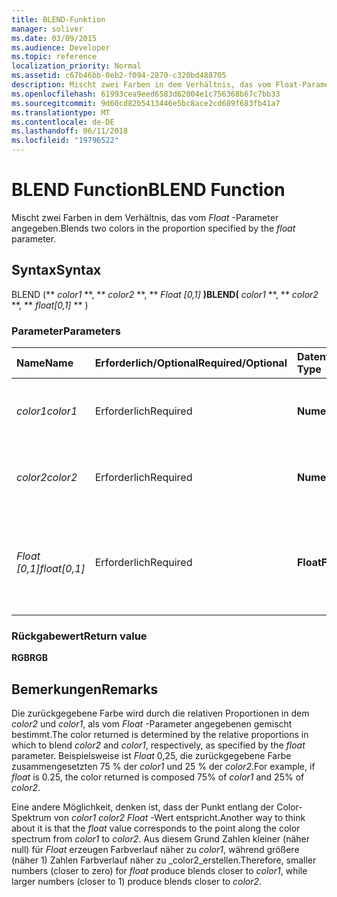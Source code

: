 ```yaml
---
title: BLEND-Funktion
manager: soliver
ms.date: 03/09/2015
ms.audience: Developer
ms.topic: reference
localization_priority: Normal
ms.assetid: c67b46bb-0eb2-f094-2870-c320bd488705
description: Mischt zwei Farben in dem Verhältnis, das vom Float-Parameter angegeben.
ms.openlocfilehash: 61993cea9eed6583d62004e1c756368b67c7bb33
ms.sourcegitcommit: 9d60cd82b5413446e5bc8ace2cd689f683fb41a7
ms.translationtype: MT
ms.contentlocale: de-DE
ms.lasthandoff: 06/11/2018
ms.locfileid: "19796522"
---
```

# <a name="blend-function"></a><span data-ttu-id="5d729-103">BLEND Function</span><span class="sxs-lookup"><span data-stu-id="5d729-103">BLEND Function</span></span>

<span data-ttu-id="5d729-104">Mischt zwei Farben in dem Verhältnis, das vom _Float_ -Parameter angegeben.</span><span class="sxs-lookup"><span data-stu-id="5d729-104">Blends two colors in the proportion specified by the  _float_ parameter.</span></span> 
  
## <a name="syntax"></a><span data-ttu-id="5d729-105">Syntax</span><span class="sxs-lookup"><span data-stu-id="5d729-105">Syntax</span></span>

<span data-ttu-id="5d729-106">BLEND (** *color1* **, ** *color2* **, ** *Float [0,1]* **)</span><span class="sxs-lookup"><span data-stu-id="5d729-106">BLEND(** *color1* **, ** *color2* **, ** *float[0,1]* ** )</span></span> 
  
### <a name="parameters"></a><span data-ttu-id="5d729-107">Parameter</span><span class="sxs-lookup"><span data-stu-id="5d729-107">Parameters</span></span>

|<span data-ttu-id="5d729-108">**Name**</span><span class="sxs-lookup"><span data-stu-id="5d729-108">**Name**</span></span>|<span data-ttu-id="5d729-109">**Erforderlich/Optional**</span><span class="sxs-lookup"><span data-stu-id="5d729-109">**Required/Optional**</span></span>|<span data-ttu-id="5d729-110">**Datentyp**</span><span class="sxs-lookup"><span data-stu-id="5d729-110">**Data Type**</span></span>|<span data-ttu-id="5d729-111">**Beschreibung**</span><span class="sxs-lookup"><span data-stu-id="5d729-111">**Description**</span></span>|
|:-----|:-----|:-----|:-----|
| <span data-ttu-id="5d729-112">_color1_</span><span class="sxs-lookup"><span data-stu-id="5d729-112">_color1_</span></span> <br/> |<span data-ttu-id="5d729-113">Erforderlich</span><span class="sxs-lookup"><span data-stu-id="5d729-113">Required</span></span>  <br/> |<span data-ttu-id="5d729-114">**Numeric**</span><span class="sxs-lookup"><span data-stu-id="5d729-114">**Numeric**</span></span> <br/> |<span data-ttu-id="5d729-115">Der Farbindex von Visio oder der RGB-Wert der ersten Farbe.</span><span class="sxs-lookup"><span data-stu-id="5d729-115">The Visio color index or RGB value of the first color.</span></span>  <br/> |
| <span data-ttu-id="5d729-116">_color2_</span><span class="sxs-lookup"><span data-stu-id="5d729-116">_color2_</span></span> <br/> |<span data-ttu-id="5d729-117">Erforderlich</span><span class="sxs-lookup"><span data-stu-id="5d729-117">Required</span></span>  <br/> |<span data-ttu-id="5d729-118">**Numeric**</span><span class="sxs-lookup"><span data-stu-id="5d729-118">**Numeric**</span></span> <br/> |<span data-ttu-id="5d729-119">Der Farbindex von Visio oder der RGB-Wert der zweiten Farbe.</span><span class="sxs-lookup"><span data-stu-id="5d729-119">The Visio color index or RGB value of the second color.</span></span>  <br/> |
| <span data-ttu-id="5d729-120">_Float [0,1]_</span><span class="sxs-lookup"><span data-stu-id="5d729-120">_float[0,1]_</span></span> <br/> |<span data-ttu-id="5d729-121">Erforderlich</span><span class="sxs-lookup"><span data-stu-id="5d729-121">Required</span></span>  <br/> |<span data-ttu-id="5d729-122">**Float**</span><span class="sxs-lookup"><span data-stu-id="5d729-122">**Float**</span></span> <br/> |<span data-ttu-id="5d729-123">Das Verhältnis, in dem _color2_ und _color1_, jeweils gemischt.</span><span class="sxs-lookup"><span data-stu-id="5d729-123">The proportion in which to blend  _color2_ and  _color1_, respectively.</span></span> <span data-ttu-id="5d729-124">Eine reelle Zahl zwischen 0 und 1.</span><span class="sxs-lookup"><span data-stu-id="5d729-124">A real number from 0 to 1 inclusive.</span></span>  <br/> |
   
### <a name="return-value"></a><span data-ttu-id="5d729-125">Rückgabewert</span><span class="sxs-lookup"><span data-stu-id="5d729-125">Return value</span></span>

 <span data-ttu-id="5d729-126">**RGB**</span><span class="sxs-lookup"><span data-stu-id="5d729-126">**RGB**</span></span>
  
## <a name="remarks"></a><span data-ttu-id="5d729-127">Bemerkungen</span><span class="sxs-lookup"><span data-stu-id="5d729-127">Remarks</span></span>

<span data-ttu-id="5d729-128">Die zurückgegebene Farbe wird durch die relativen Proportionen in dem _color2_ und _color1_, als vom _Float_ -Parameter angegebenen gemischt bestimmt.</span><span class="sxs-lookup"><span data-stu-id="5d729-128">The color returned is determined by the relative proportions in which to blend  _color2_ and  _color1_, respectively, as specified by the  _float_ parameter.</span></span> <span data-ttu-id="5d729-129">Beispielsweise ist _Float_ 0,25, die zurückgegebene Farbe zusammengesetzten 75 % der _color1_ und 25 % der _color2_.</span><span class="sxs-lookup"><span data-stu-id="5d729-129">For example, if  _float_ is 0.25, the color returned is composed 75% of  _color1_ and 25% of  _color2_.</span></span> 
  
<span data-ttu-id="5d729-130">Eine andere Möglichkeit, denken ist, dass der Punkt entlang der Color-Spektrum von _color1_ _color2_ _Float_ -Wert entspricht.</span><span class="sxs-lookup"><span data-stu-id="5d729-130">Another way to think about it is that the  _float_ value corresponds to the point along the color spectrum from  _color1_ to  _color2_.</span></span> <span data-ttu-id="5d729-131">Aus diesem Grund Zahlen kleiner (näher null) für _Float_ erzeugen Farbverlauf näher zu _color1_, während größere (näher 1) Zahlen Farbverlauf näher zu _color2_erstellen.</span><span class="sxs-lookup"><span data-stu-id="5d729-131">Therefore, smaller numbers (closer to zero) for  _float_ produce blends closer to  _color1_, while larger numbers (closer to 1) produce blends closer to  _color2_.</span></span>
  

